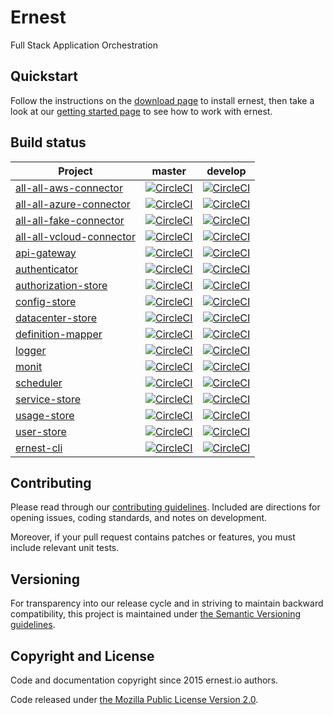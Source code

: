 # Ernest

Full Stack Application Orchestration

## Quickstart

Follow the instructions on the [download page](http://docs.ernest.io/downloads/) to install ernest, then take a look at our [getting started page](http://docs.ernest.io/getting-started/) to see how to work with ernest.

## Build status


| Project | master | develop |
| ------- | ------ | ------- |
| [all-all-aws-connector](https://github.com/ernestio/all-all-aws-connector) | [![CircleCI](https://circleci.com/gh/ernestio/all-all-aws-connector/tree/master.svg?style=shield)](https://circleci.com/gh/ernestio/all-all-aws-connector/ernest/tree/master) | [![CircleCI](https://circleci.com/gh/ernestio/all-all-aws-connector/tree/develop.svg?style=shield)](https://circleci.com/gh/ernestio/all-all-aws-connector/ernest/tree/develop) |
| [all-all-azure-connector](https://github.com/ernestio/all-all-azure-connector) | [![CircleCI](https://circleci.com/gh/ernestio/all-all-azure-connector/tree/master.svg?style=shield)](https://circleci.com/gh/ernestio/all-all-azure-connector/ernest/tree/master) | [![CircleCI](https://circleci.com/gh/ernestio/all-all-azure-connector/tree/develop.svg?style=shield)](https://circleci.com/gh/ernestio/all-all-azure-connector/ernest/tree/develop) |
| [all-all-fake-connector](https://github.com/ernestio/all-all-fake-connector) | [![CircleCI](https://circleci.com/gh/ernestio/all-all-fake-connector/tree/master.svg?style=shield)](https://circleci.com/gh/ernestio/all-all-fake-connector/ernest/tree/master) | [![CircleCI](https://circleci.com/gh/ernestio/all-all-fake-connector/tree/develop.svg?style=shield)](https://circleci.com/gh/ernestio/all-all-fake-connector/ernest/tree/develop) |
| [all-all-vcloud-connector](https://github.com/ernestio/all-all-vcloud-connector) | [![CircleCI](https://circleci.com/gh/ernestio/all-all-vcloud-connector/tree/master.svg?style=shield)](https://circleci.com/gh/ernestio/all-all-vcloud-connector/ernest/tree/master) | [![CircleCI](https://circleci.com/gh/ernestio/all-all-vcloud-connector/tree/develop.svg?style=shield)](https://circleci.com/gh/ernestio/all-all-vcloud-connector/ernest/tree/develop) |
| [api-gateway](https://github.com/ernestio/api-gateway) | [![CircleCI](https://circleci.com/gh/ernestio/api-gateway/tree/master.svg?style=shield)](https://circleci.com/gh/ernestio/api-gateway/ernest/tree/master) | [![CircleCI](https://circleci.com/gh/ernestio/api-gateway/tree/develop.svg?style=shield)](https://circleci.com/gh/ernestio/api-gateway/ernest/tree/develop) |
| [authenticator](https://github.com/ernestio/authenticator) | [![CircleCI](https://circleci.com/gh/ernestio/authenticator/tree/master.svg?style=shield)](https://circleci.com/gh/ernestio/authenticator/ernest/tree/master) | [![CircleCI](https://circleci.com/gh/ernestio/authenticator/tree/develop.svg?style=shield)](https://circleci.com/gh/ernestio/authenticator/ernest/tree/develop) |
| [authorization-store](https://github.com/ernestio/authorization-store) | [![CircleCI](https://circleci.com/gh/ernestio/authorization-store/tree/master.svg?style=shield)](https://circleci.com/gh/ernestio/authorization-store/ernest/tree/master) | [![CircleCI](https://circleci.com/gh/ernestio/authorization-store/tree/develop.svg?style=shield)](https://circleci.com/gh/ernestio/authorization-store/ernest/tree/develop) |
| [config-store](https://github.com/ernestio/config-store) | [![CircleCI](https://circleci.com/gh/ernestio/config-store/tree/master.svg?style=shield)](https://circleci.com/gh/ernestio/config-store/ernest/tree/master) | [![CircleCI](https://circleci.com/gh/ernestio/config-store/tree/develop.svg?style=shield)](https://circleci.com/gh/ernestio/config-store/ernest/tree/develop) |
| [datacenter-store](https://github.com/ernestio/datacenter-store) | [![CircleCI](https://circleci.com/gh/ernestio/datacenter-store/tree/master.svg?style=shield)](https://circleci.com/gh/ernestio/datacenter-store/ernest/tree/master) | [![CircleCI](https://circleci.com/gh/ernestio/datacenter-store/tree/develop.svg?style=shield)](https://circleci.com/gh/ernestio/datacenter-store/ernest/tree/develop) |
| [definition-mapper](https://github.com/ernestio/definition-mapper) | [![CircleCI](https://circleci.com/gh/ernestio/definition-mapper/tree/master.svg?style=shield)](https://circleci.com/gh/ernestio/definition-mapper/ernest/tree/master) | [![CircleCI](https://circleci.com/gh/ernestio/definition-mapper/tree/develop.svg?style=shield)](https://circleci.com/gh/ernestio/definition-mapper/ernest/tree/develop) |
| [logger](https://github.com/ernestio/logger) | [![CircleCI](https://circleci.com/gh/ernestio/logger/tree/master.svg?style=shield)](https://circleci.com/gh/ernestio/logger/ernest/tree/master) | [![CircleCI](https://circleci.com/gh/ernestio/logger/tree/develop.svg?style=shield)](https://circleci.com/gh/ernestio/logger/ernest/tree/develop) |
| [monit](https://github.com/ernestio/monit) | [![CircleCI](https://circleci.com/gh/ernestio/monit/tree/master.svg?style=shield)](https://circleci.com/gh/ernestio/monit/ernest/tree/master) | [![CircleCI](https://circleci.com/gh/ernestio/monit/tree/develop.svg?style=shield)](https://circleci.com/gh/ernestio/monit/ernest/tree/develop) |
| [scheduler](https://github.com/ernestio/scheduler) | [![CircleCI](https://circleci.com/gh/ernestio/scheduler/tree/master.svg?style=shield)](https://circleci.com/gh/ernestio/scheduler/ernest/tree/master) | [![CircleCI](https://circleci.com/gh/ernestio/scheduler/tree/develop.svg?style=shield)](https://circleci.com/gh/ernestio/scheduler/ernest/tree/develop) |
| [service-store](https://github.com/ernestio/service-store) | [![CircleCI](https://circleci.com/gh/ernestio/service-store/tree/master.svg?style=shield)](https://circleci.com/gh/ernestio/service-store/ernest/tree/master) | [![CircleCI](https://circleci.com/gh/ernestio/service-store/tree/develop.svg?style=shield)](https://circleci.com/gh/ernestio/service-store/ernest/tree/develop) |
| [usage-store](https://github.com/ernestio/usage-store) | [![CircleCI](https://circleci.com/gh/ernestio/usage-store/tree/master.svg?style=shield)](https://circleci.com/gh/ernestio/usage-store/ernest/tree/master) | [![CircleCI](https://circleci.com/gh/ernestio/usage-store/tree/develop.svg?style=shield)](https://circleci.com/gh/ernestio/usage-store/ernest/tree/develop) |
| [user-store](https://github.com/ernestio/user-store) | [![CircleCI](https://circleci.com/gh/ernestio/user-store/tree/master.svg?style=shield)](https://circleci.com/gh/ernestio/user-store/ernest/tree/master) | [![CircleCI](https://circleci.com/gh/ernestio/user-store/tree/develop.svg?style=shield)](https://circleci.com/gh/ernestio/user-store/ernest/tree/develop) |
| [ernest-cli](https://github.com/ernestio/ernest-cli) | [![CircleCI](https://circleci.com/gh/ernestio/ernest-cli/tree/master.svg?style=shield)](https://circleci.com/gh/ernestio/ernest-cli/ernest/tree/master) | [![CircleCI](https://circleci.com/gh/ernestio/ernest-cli/tree/develop.svg?style=shield)](https://circleci.com/gh/ernestio/ernest-cli/ernest/tree/develop) |


## Contributing

Please read through our
[contributing guidelines](CONTRIBUTING.md).
Included are directions for opening issues, coding standards, and notes on
development.

Moreover, if your pull request contains patches or features, you must include
relevant unit tests.

## Versioning

For transparency into our release cycle and in striving to maintain backward
compatibility, this project is maintained under
[the Semantic Versioning guidelines](http://semver.org/).

## Copyright and License

Code and documentation copyright since 2015 ernest.io authors.

Code released under
[the Mozilla Public License Version 2.0](LICENSE).
